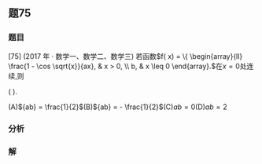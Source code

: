 ## 题75
### 题目
[75] (2017 年 · 数学一、数学二、数学三) 若函数$f( x)  = \{  \begin{array}{ll} \frac{1 - \cos \sqrt{x}}{ax}, & x > 0, \\  b, & x \leq  0 \end{array}.$在$x = 0$处连续,则

(   ).

(A)${ab} = \frac{1}{2}$(B)${ab} =  - \frac{1}{2}$(C)${ab} = 0$(D)${ab} = 2$
### 分析

### 解